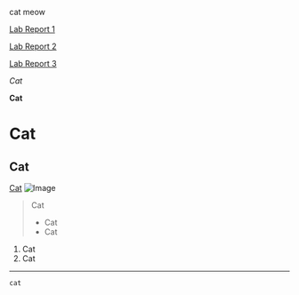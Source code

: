 cat meow

[Lab Report 1](lab-report-1-week-2.html)

[Lab Report 2](lab-report-2-week-4/lab-report-2-week-4.html)

[Lab Report 3](lab-report-3-week-6/lab-report-3-week-6.html)

*Cat*

**Cat**
# Cat
## Cat
[Cat](https://en.wikipedia.org/wiki/Cat)
![Image](https://upload.wikimedia.org/wikipedia/commons/thumb/4/4d/Cat_November_2010-1a.jpg/1200px-Cat_November_2010-1a.jpg)
>Cat
>* Cat
>* Cat
1. Cat
2. Cat

---

`cat`
